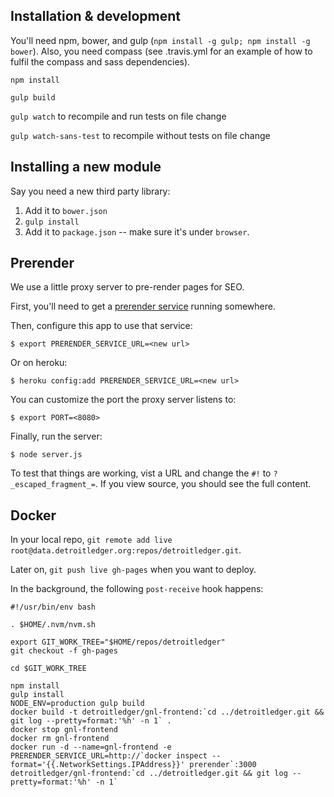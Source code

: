 ## Installation & development

You'll need npm, bower, and gulp (`npm install -g gulp; npm install -g bower`). Also, you need compass (see .travis.yml for an example of how to fulfil the compass and sass dependencies).

`npm install`

`gulp build`

`gulp watch` to recompile and run tests on file change

`gulp watch-sans-test` to recompile without tests on file change

## Installing a new module

Say you need a new third party library: 

1. Add it to `bower.json`
2. `gulp install`
3. Add it to `package.json` -- make sure it's under `browser`.

## Prerender

We use a little proxy server to pre-render pages for SEO.

First, you'll need to get a [prerender service](https://github.com/prerender/prerender) running somewhere.

Then, configure this app to use that service:

    $ export PRERENDER_SERVICE_URL=<new url>

Or on heroku:

    $ heroku config:add PRERENDER_SERVICE_URL=<new url>

You can customize the port the proxy server listens to:

    $ export PORT=<8080>

Finally, run the server:

    $ node server.js

To test that things are working, vist a URL and change the `#!` to
`?_escaped_fragment_=`. If you view source, you should see the full content.

## Docker

In your local repo, `git remote add live root@data.detroitledger.org:repos/detroitledger.git`.

Later on, `git push live gh-pages` when you want to deploy.

In the background, the following `post-receive` hook happens:

```
#!/usr/bin/env bash

. $HOME/.nvm/nvm.sh

export GIT_WORK_TREE="$HOME/repos/detroitledger"
git checkout -f gh-pages

cd $GIT_WORK_TREE

npm install
gulp install
NODE_ENV=production gulp build
docker build -t detroitledger/gnl-frontend:`cd ../detroitledger.git && git log --pretty=format:'%h' -n 1` .
docker stop gnl-frontend
docker rm gnl-frontend
docker run -d --name=gnl-frontend -e PRERENDER_SERVICE_URL=http://`docker inspect --format='{{.NetworkSettings.IPAddress}}' prerender`:3000 detroitledger/gnl-frontend:`cd ../detroitledger.git && git log --pretty=format:'%h' -n 1`
```
